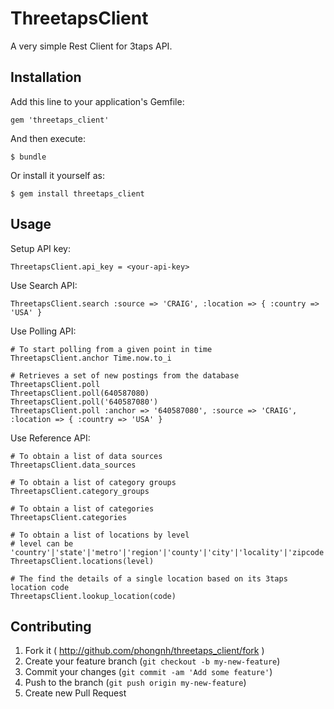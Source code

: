 # ThreetapsClient

A very simple Rest Client for 3taps API.

## Installation

Add this line to your application's Gemfile:

    gem 'threetaps_client'

And then execute:

    $ bundle

Or install it yourself as:

    $ gem install threetaps_client

## Usage

Setup API key:

    ThreetapsClient.api_key = <your-api-key>

Use Search API:

    ThreetapsClient.search :source => 'CRAIG', :location => { :country => 'USA' }

Use Polling API:

    # To start polling from a given point in time
    ThreetapsClient.anchor Time.now.to_i

    # Retrieves a set of new postings from the database
    ThreetapsClient.poll
    ThreetapsClient.poll(640587080)
    ThreetapsClient.poll('640587080')
    ThreetapsClient.poll :anchor => '640587080', :source => 'CRAIG', :location => { :country => 'USA' }

Use Reference API:

    # To obtain a list of data sources
    ThreetapsClient.data_sources

    # To obtain a list of category groups
    ThreetapsClient.category_groups

    # To obtain a list of categories
    ThreetapsClient.categories

    # To obtain a list of locations by level
    # level can be 'country'|'state'|'metro'|'region'|'county'|'city'|'locality'|'zipcode'
    ThreetapsClient.locations(level) 

    # The find the details of a single location based on its 3taps location code
    ThreetapsClient.lookup_location(code)

## Contributing

1. Fork it ( http://github.com/phongnh/threetaps_client/fork )
2. Create your feature branch (`git checkout -b my-new-feature`)
3. Commit your changes (`git commit -am 'Add some feature'`)
4. Push to the branch (`git push origin my-new-feature`)
5. Create new Pull Request
